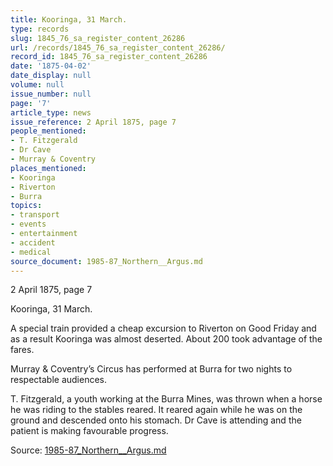 ```yaml
---
title: Kooringa, 31 March.
type: records
slug: 1845_76_sa_register_content_26286
url: /records/1845_76_sa_register_content_26286/
record_id: 1845_76_sa_register_content_26286
date: '1875-04-02'
date_display: null
volume: null
issue_number: null
page: '7'
article_type: news
issue_reference: 2 April 1875, page 7
people_mentioned:
- T. Fitzgerald
- Dr Cave
- Murray & Coventry
places_mentioned:
- Kooringa
- Riverton
- Burra
topics:
- transport
- events
- entertainment
- accident
- medical
source_document: 1985-87_Northern__Argus.md
---
```


2 April 1875, page 7

Kooringa, 31 March.

A special train provided a cheap excursion to Riverton on Good Friday and as a result Kooringa was almost deserted.  About 200 took advantage of the fares.

Murray & Coventry’s Circus has performed at Burra for two nights to respectable audiences.

T. Fitzgerald, a youth working at the Burra Mines, was thrown when a horse he was riding to the stables reared.  It reared again while he was on the ground and descended onto his stomach.  Dr Cave is attending and the patient is making favourable progress.

Source: [1985-87_Northern__Argus.md](/downloads/markdown/1985-87_Northern__Argus.md)
